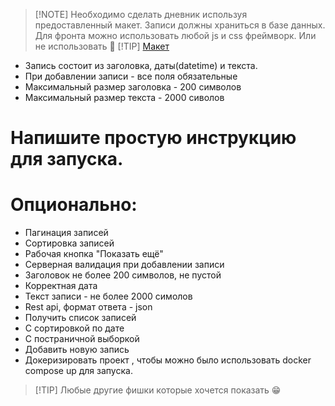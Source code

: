 > [!NOTE] Необходимо сделать дневник используя предоставленный макет. Записи должны храниться в базе данных. Для фронта можно использовать любой js и css фреймворк. Или не использовать 🤔
> [!TIP] [Макет](https://www.figma.com/file/Jl0fTIgR0oWVaVhLLbI5or/)
* Запись состоит из заголовка, даты(datetime) и текста.
* При добавлении записи - все поля обязательные
* Максимальный размер заголовка - 200 символов
* Максимальный размер текста - 2000 сиволов
# Напишите простую инструкцию для запуска.
# Опционально:
* Пагинация записей
* Сортировка записей
* Рабочая кнопка "Показать ещё"
* Серверная валидация при добавлении записи
* Заголовок не более 200 символов, не пустой
* Корректная дата
* Текст записи - не более 2000 симолов
* Rest api, формат ответа - json
* Получить список записей
* С сортировкой по дате
* С постраничной выборкой
* Добавить новую запись
* Докеризировать проект , чтобы можно было использовать docker compose up для запуска.
> [!TIP] Любые другие фишки которые хочется показать 😁
